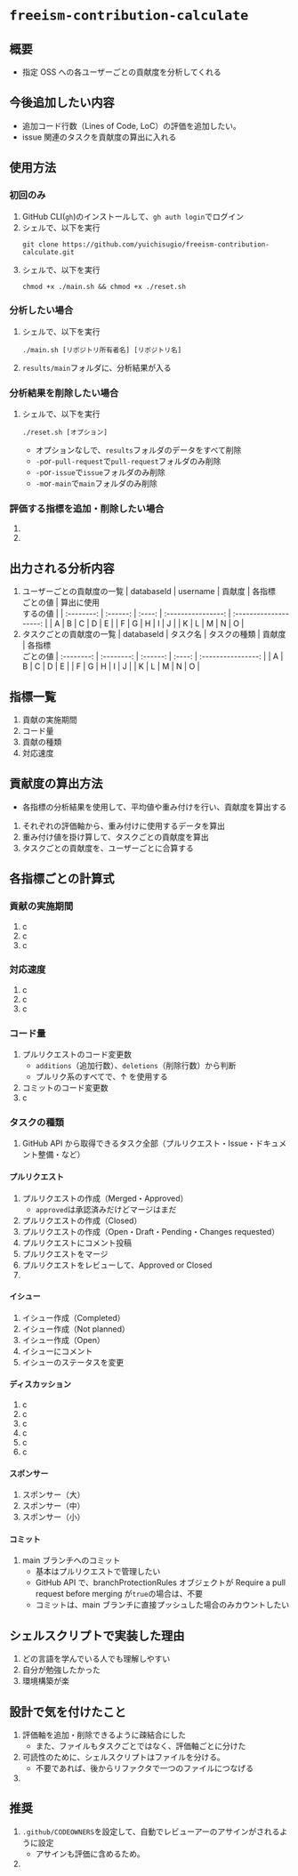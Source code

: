 # `freeism-contribution-calculate`

## 概要

- 指定 OSS への各ユーザーごとの貢献度を分析してくれる

## 今後追加したい内容

- 追加コード行数（Lines of Code, LoC）の評価を追加したい。
- issue 関連のタスクを貢献度の算出に入れる

## 使用方法

### 初回のみ

1. GitHub CLI(`gh`)のインストールして、`gh auth login`でログイン
1. シェルで、以下を実行
   ```shell
   git clone https://github.com/yuichisugio/freeism-contribution-calculate.git
   ```
1. シェルで、以下を実行
   ```shell
   chmod +x ./main.sh && chmod +x ./reset.sh
   ```

### 分析したい場合

1. シェルで、以下を実行
   ```shell
   ./main.sh [リポジトリ所有者名] [リポジトリ名]
   ```
1. `results/main`フォルダに、分析結果が入る

### 分析結果を削除したい場合

1. シェルで、以下を実行
   ```shell
   ./reset.sh [オプション]
   ```
   - オプションなしで、`results`フォルダのデータをすべて削除
   - `-p`or`-pull-request`で`pull-request`フォルダのみ削除
   - `-p`or`-issue`で`issue`フォルダのみ削除
   - `-m`or`-main`で`main`フォルダのみ削除

### 評価する指標を追加・削除したい場合

1.
1.

## 出力される分析内容

1. ユーザーごとの貢献度の一覧
   | databaseId | username | 貢献度 | 各指標<br>ごとの値 | 算出に使用<br>するの値 |
   | :--------: | :------: | :----: | :----------------: | :--------------------: |
   | A | B | C | D | E |
   | F | G | H | I | J |
   | K | L | M | N | O |
1. タスクごとの貢献度の一覧
   | databaseId | タスク名 | タスクの種類 | 貢献度 | 各指標<br>ごとの値
   | :--------: | :--------: | :------: | :----: | :----------------: |
   | A | B | C | D | E |
   | F | G | H | I | J |
   | K | L | M | N | O |

## 指標一覧

1. 貢献の実施期間
1. コード量
1. 貢献の種類
1. 対応速度

## 貢献度の算出方法

- 各指標の分析結果を使用して、平均値や重み付けを行い、貢献度を算出する

1. それぞれの評価軸から、重み付けに使用するデータを算出
1. 重み付け値を掛け算して、タスクごとの貢献度を算出
1. タスクごとの貢献度を、ユーザーごとに合算する

## 各指標ごとの計算式

### 貢献の実施期間

1. c
1. c
1. c

### 対応速度

1. c
1. c
1. c

### コード量

1. プルリクエストのコード変更数
   - `additions`（追加行数）、`deletions`（削除行数）から判断
   - プルリク系のすべてで、↑ を使用する
1. コミットのコード変更数
1. c

### タスクの種類

1. GitHub API から取得できるタスク全部（プルリクエスト・Issue・ドキュメント整備・など）

#### プルリクエスト

1. プルリクエストの作成（Merged・Approved）
   - `approved`は承認済みだけどマージはまだ
1. プルリクエストの作成（Closed）
1. プルリクエストの作成（Open・Draft・Pending・Changes requested）
1. プルリクエストにコメント投稿
1. プルリクエストをマージ
1. プルリクエストをレビューして、Approved or Closed
1.

#### イシュー

1. イシュー作成（Completed）
1. イシュー作成（Not planned）
1. イシュー作成（Open）
1. イシューにコメント
1. イシューのステータスを変更

#### ディスカッション

1. c
1. c
1. c
1. c
1. c
1. c

#### スポンサー

1. スポンサー（大）
1. スポンサー（中）
1. スポンサー（小）

#### コミット

1. main ブランチへのコミット
   - 基本はプルリクエストで管理したい
   - GitHub API で、branchProtectionRules オブジェクトが Require a pull request before merging が`true`の場合は、不要
   - コミットは、main ブランチに直接プッシュした場合のみカウントしたい

## シェルスクリプトで実装した理由

1. どの言語を学んでいる人でも理解しやすい
2. 自分が勉強したかった
3. 環境構築が楽

## 設計で気を付けたこと

1. 評価軸を追加・削除できるように疎結合にした
   - また、ファイルもタスクごとではなく、評価軸ごとに分けた
1. 可読性のために、シェルスクリプトはファイルを分ける。
   - 不要であれば、後からリファクタで一つのファイルにつなげる
1.

## 推奨

1. `.github/CODEOWNERS`を設定して、自動でレビューアーのアサインがされるように設定
   - アサインも評価に含めるため。
1.
